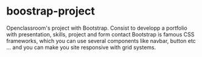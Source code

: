 # boostrap-project
Openclassroom's project with Bootstrap.
Consist to developp a portfolio with presentation, skills, project and form contact
Bootstrap is famous CSS frameworks, which you can use 
several components like navbar, button etc ... and you can make
you site responsive with grid systems.
